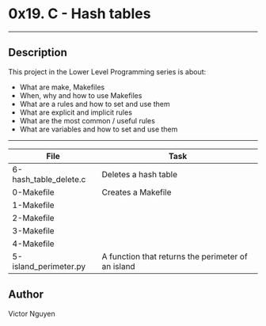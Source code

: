 # 0x19. C - Hash tables
---
## Description

This project in the Lower Level Programming series is about:
* What are make, Makefiles
* When, why and how to use Makefiles
* What are a rules and how to set and use them
* What are explicit and implicit rules
* What are the most common / useful rules
* What are variables and how to set and use them

---
File|Task
---|---
6-hash_table_delete.c | Deletes a hash table
0-Makefile | Creates a Makefile
1-Makefile |
2-Makefile |
3-Makefile |
4-Makefile |
5-island_perimeter.py | A function that returns the perimeter of an island

## Author
Victor Nguyen